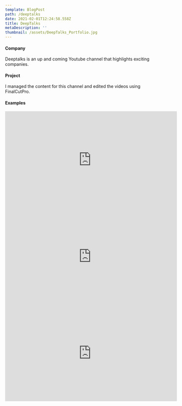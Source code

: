 ```yaml
---
template: BlogPost
path: /deeptalks
date: 2021-02-01T12:24:58.558Z
title: DeepTalks
metaDescription: ''
thumbnail: /assets/DeepTalks_Portfolio.jpg
---
```

#### Company

Deeptalks is an up and coming Youtube channel that highlights exciting companies.

#### Project

I managed the content for this channel and edited the videos using FinalCutPro.

#### Examples

<iframe width="560" height="315" src="https://www.youtube.com/embed/VW1odTxRcgU" frameborder="0" allow="accelerometer; autoplay; clipboard-write; encrypted-media; gyroscope; picture-in-picture" allowfullscreen></iframe>

<iframe width="560" height="315" src="https://www.youtube.com/embed/BMqqVJX7mXw" frameborder="0" allow="accelerometer; autoplay; clipboard-write; encrypted-media; gyroscope; picture-in-picture" allowfullscreen></iframe>

<iframe width="560" height="315" src="https://www.youtube.com/embed/1qlcDWhvHn4" frameborder="0" allow="accelerometer; autoplay; clipboard-write; encrypted-media; gyroscope; picture-in-picture" allowfullscreen></iframe>
